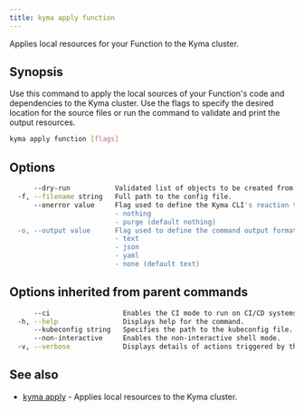 ```yaml
---
title: kyma apply function
---
```


Applies local resources for your Function to the Kyma cluster.

## Synopsis

Use this command to apply the local sources of your Function's code and dependencies to the Kyma cluster. 
Use the flags to specify the desired location for the source files or run the command to validate and print the output resources.

```bash
kyma apply function [flags]
```

## Options

```bash
      --dry-run           Validated list of objects to be created from sources.
  -f, --filename string   Full path to the config file.
      --onerror value     Flag used to define the Kyma CLI's reaction to an error when applying resources to the cluster. Use one of these options: 
                          - nothing
                          - purge (default nothing)
  -o, --output value      Flag used to define the command output format. Use one of these options:
                          - text
                          - json
                          - yaml
                          - none (default text)
```

## Options inherited from parent commands

```bash
      --ci                  Enables the CI mode to run on CI/CD systems.
  -h, --help                Displays help for the command.
      --kubeconfig string   Specifies the path to the kubeconfig file. By default, Kyma CLI uses the KUBECONFIG environment variable or "/$HOME/.kube/config" if the variable is not set.
      --non-interactive     Enables the non-interactive shell mode.
  -v, --verbose             Displays details of actions triggered by the command.
```

## See also

* [kyma apply](#kyma-apply-kyma-apply)	 - Applies local resources to the Kyma cluster.

